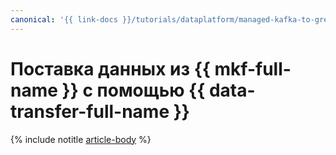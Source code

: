 ```yaml
---
canonical: '{{ link-docs }}/tutorials/dataplatform/managed-kafka-to-greenplum'
---
```


# Поставка данных из {{ mkf-full-name }} с помощью {{ data-transfer-full-name }}

{% include notitle [article-body](../../_tutorials/dataplatform/datatransfer/managed-kafka-to-greenplum.md) %}
